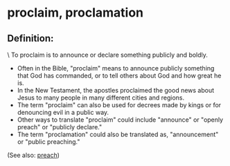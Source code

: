 # proclaim, proclamation #

## Definition: ##

\\
To proclaim is to announce or declare something publicly and boldly.

* Often in the Bible, "proclaim" means to announce publicly something that God has commanded, or to tell others about God and how great he is.
* In the New Testament, the apostles proclaimed the good news about Jesus to many people in many different cities and regions.
* The term "proclaim" can also be used for decrees made by kings or for denouncing evil in a public way.
* Other ways to translate "proclaim" could include "announce" or "openly preach" or "publicly declare."
* The term "proclamation" could also be translated as, "announcement" or "public preaching."

(See also: [preach](../other/preach.md))

